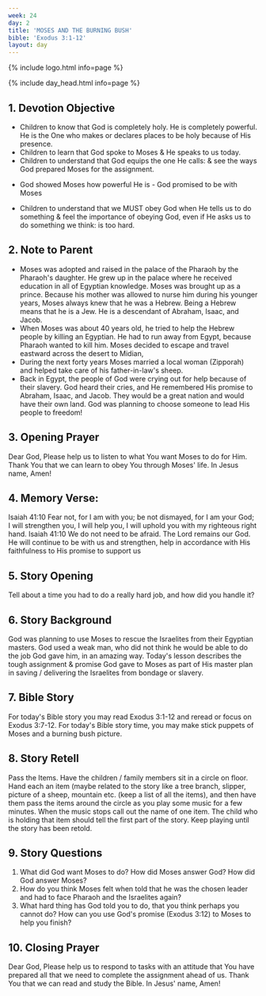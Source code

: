 ```yaml
---
week: 24
day: 2
title: 'MOSES AND THE BURNING BUSH'
bible: 'Exodus 3:1-12'
layout: day
---
```



{% include logo.html info=page %}

{% include day_head.html info=page %}

## 1. Devotion Objective
* Children to know that God is completely holy. He is completely powerful. He is the One who makes or declares places to be holy because of His presence.
* Children to learn that God spoke to Moses & He speaks to us today.
* Children to understand that God equips the one He calls: & see the ways God prepared Moses for the assignment.
- God showed Moses how powerful He is - God promised to be with Moses
* Children to understand that we MUST obey God when He tells us to do something & feel the importance of obeying God, even if He asks us to do something we think: is too hard.

## 2. Note to Parent
- Moses was adopted and raised in the palace of the Pharaoh by the Pharaoh's daughter. He grew up in the palace where he received education in all of Egyptian knowledge. Moses was brought up as a prince. Because his mother was allowed to nurse him during his younger years, Moses always knew that he was a Hebrew. Being a Hebrew means that he is a Jew. He is a descendant of Abraham, Isaac, and Jacob.
- When Moses was about 40 years old, he tried to help the Hebrew people by killing an Egyptian. He had to run away from Egypt, because Pharaoh wanted to kill him. Moses decided to escape and travel eastward across the desert to Midian,
- During the next forty years Moses married a local woman (Zipporah) and helped take care of his father-in-law's sheep.
- Back in Egypt, the people of God were crying out for help because of their slavery. God heard their cries, and He remembered His promise to Abraham, Isaac, and Jacob. They would be a great nation and would have their own land. God was planning to choose someone to lead His people to freedom!

## 3. Opening Prayer
 Dear God, Please help us to listen to what You want Moses to do for Him. Thank You that we can learn to obey You through Moses' life. In Jesus name, Amen!

## 4. Memory Verse:
 Isaiah 41:10 Fear not, for I am with you; be not dismayed, for I am your God; I will strengthen you, I will help you, I will uphold you with my righteous right hand. Isaiah 41:10 We do not need to be afraid. The Lord remains our God. He will continue to be with us and strengthen, help in accordance with His faithfulness to His promise to support us

## 5. Story Opening
 Tell about a time you had to do a really hard job, and how did you handle it?

## 6. Story Background
God was planning to use Moses to rescue the Israelites from their Egyptian masters. God used a weak man, who did not think he would be able to do the job God gave him, in an amazing way. Today's lesson describes the tough assignment & promise God gave to Moses as part of His master plan in saving / delivering the Israelites from bondage or slavery.

## 7. Bible Story
For today's Bible story you may read Exodus 3:1-12 and reread or focus on Exodus 3:7-12. For today's Bible story time, you may make stick puppets of Moses and a burning bush picture.

## 8. Story Retell
Pass the Items. Have the children / family members sit in a circle on floor. Hand each an item (maybe related to the story like a tree branch, slipper, picture of a sheep, mountain etc. (keep a list of all the items), and then have them pass the items around the circle as you play some music for a few minutes. When the music stops call out the name of one item. The child who is holding that item should tell the first part of the story. Keep playing until the story has been retold.

## 9. Story Questions
1. What did God want Moses to do? How did Moses answer God? How did God answer Moses?
2. How do you think Moses felt when told that he was the chosen leader and had to face Pharaoh and the Israelites again?
3. What hard thing has God told you to do, that you think perhaps you cannot do? How can you use God's promise (Exodus 3:12) to Moses to help you finish?

## 10. Closing Prayer
Dear God, Please help us to respond to tasks with an attitude that You have prepared all that we need to complete the assignment ahead of us. Thank You that we can read and study the Bible. In Jesus' name, Amen!


